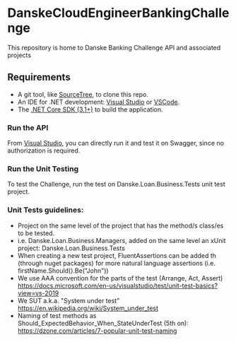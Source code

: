 # DanskeCloudEngineerBankingChallenge

This repository is home to Danske Banking Challenge API and associated projects

## Requirements
- A git tool, like [SourceTree](https://www.sourcetreeapp.com/), to clone this repo.
- An IDE for .NET development: [Visual Studio](https://visualstudio.microsoft.com/downloads/) or [VSCode](https://code.visualstudio.com/download).
- The [.NET Core SDK (3.1+)](https://dotnet.microsoft.com/download) to build the application.

### Run the API
From [Visual Studio](https://visualstudio.microsoft.com/downloads/), you can directly run it and test it on Swagger, since no authorization is required.

### Run the Unit Testing
To test the Challenge, run the test on Danske.Loan.Business.Tests unit test project.

### Unit Tests guidelines:
- Project on the same level of the project that has the method/s class/es to be tested. 
- i.e. Danske.Loan.Business.Managers, added on the same level an xUnit project: Danske.Loan.Business.Tests
- When creating a new test project, FluentAssertions can be added th (through nuget packages) for more natural language assertions (i.e. firstName.Should().Be("John"))
- We use AAA convention for the parts of the test (Arrange, Act, Assert) https://docs.microsoft.com/en-us/visualstudio/test/unit-test-basics?view=vs-2019
- We SUT a.k.a. "System under test" https://en.wikipedia.org/wiki/System_under_test
- Naming of test methods as Should_ExpectedBehavior_When_StateUnderTest (5th on): https://dzone.com/articles/7-popular-unit-test-naming
